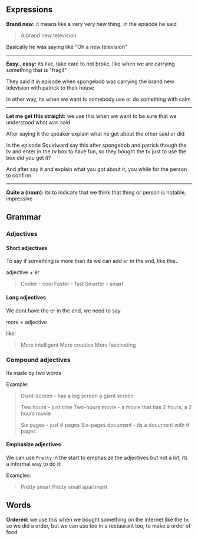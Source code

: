 
## Expressions

**Brand new:** it means like a very very new thing, in the episode he said

> A brand new television

Basically he was saying like "Oh a new television"

---
**Easy.. easy:** its like, take care to not broke, like when we are carrying something that is "fragil"

They said it in episode when spongebob was carrying the brand new television with patrick to their house

In other way, its when we want to somebody use or do something with calm

---
**Let me get this straight:** we use this when we want to be sure that we understood what was said

After saying it the speaker explain what he get about the other said or did

In the episode Squidward say this after spongebob and patrick though the tv and enter in the tv box to have fun, so they bought the tv just to use the box did you get it?

And after say it and explain what you got about it, you while for the person to confirm

---
**Quite a (noun):** its to indicate that we think that thing or person is notable, impressive 

## Grammar

### Adjectives
#### Short adjectives

To say if something is more than its we can add `er` in the end, like this..

adjective + er

> Cooler - cool
> Faster - fast
> Smarter - smart

#### Long adjectives

We dont have the er in the end, we need to say 

more + adjective

like:
> More intelligent 
> More creative
> More fascinating

### Compound adjectives
Its made by two words

Example: 

> Giant-screen - has a big screen a giant screen
> 
> Two hours - just time
> Two-hours movie - a movie that has 2 hours, a 2 hours movie
> 
> Six pages - just 6 pages
> Six-pages document - its a document with 6 pages


#### Emphasize adjectives

We can use `Pretty` in the start to emphasize the adjectives but not a lot, its a informal way to do it:

Examples:
> Pretty smart
> Pretty small apartment 




## Words

**Ordered:** we use this when we bought something on the internet like the tv, so we did a order, but we can use too in a restaurant too, to make a order of food